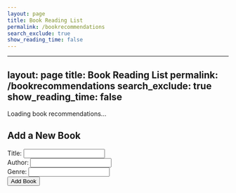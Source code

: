 ```yaml
---
layout: page 
title: Book Reading List
permalink: /bookrecommendations
search_exclude: true
show_reading_time: false 
---
```


---
layout: page 
title: Book Reading List
permalink: /bookrecommendations
search_exclude: true
show_reading_time: false 
---
<script>
document.addEventListener('DOMContentLoaded', function() {
    const genre = 'programming'; // Example genre
    const recommendationsContainer = document.getElementById("recommendations-container");
    const addBookForm = document.getElementById("add-book-form");

    function fetchBooks() {
        fetch(`https://litconnect.stu.nighthawkcodingsociety.com/book?genre=${genre}`, {
            method: 'GET',
            headers: {
                'Content-Type': 'application/json'
            }
        })
        .then(response => {
            if (!response.ok) {
                throw new Error('Network response was not ok');
            }
            return response.json();
        })
        .then(data => {
            recommendationsContainer.innerHTML = ''; // Clear any existing content
            data.forEach(book => {
                const bookElement = document.createElement('div');
                bookElement.innerHTML = `
                    <h3>${book.title}</h3>
                    <p>${book.author}</p>
                    <p>${book.genre}</p>
                    <button data-id="${book.id}" class="delete-book">Delete</button>
                    <button class="update-book" data-id="${book.id}">Update Book</button>
                `;
                recommendationsContainer.appendChild(bookElement);
            });

            document.querySelectorAll('.delete-book').forEach(button => {
                button.addEventListener('click', function() {
                    const bookId = this.getAttribute('data-id');
                    deleteBook(bookId);
                });
            });

            document.querySelectorAll('.update-book').forEach(button => {
                button.addEventListener('click', function() {
                    const bookId = this.getAttribute('data-id');
                    const updatedBook = {
                        title: 'New Title', // Replace with actual title
                        author: 'New Author', // Replace with actual author
                        genre: 'New Genre' // Replace with actual genre
                    };

                    fetch(`https://litconnect.stu.nighthawkcodingsociety.com/book/${bookId}`, {
                        method: 'PUT',
                        headers: {
                            'Content-Type': 'application/json'
                        },
                        body: JSON.stringify(updatedBook)
                    })
                    .then(response => response.json())
                    .then(data => {
                        if (data.error) {
                            console.error('Error:', data.error);
                        } else {
                            console.log('Success:', data);
                        }
                    })
                    .catch(error => {
                        console.error('There was a problem with the fetch operation:', error);
                    });
                });
            });
        })
        .catch(error => {
            console.error('There was a problem with the fetch operation:', error);
            recommendationsContainer.innerHTML = '<p>Failed to load book recommendations.</p>';
        });
    }

    function addBook(book) {
        fetch('https://litconnect.stu.nighthawkcodingsociety.com/book', {
            method: 'POST',
            headers: {
                'Content-Type': 'application/json'
            },
            body: JSON.stringify(book)
        })
        .then(response => {
            if (!response.ok) {
                throw new Error('Network response was not ok');
            }
            return response.json();
        })
        .then(data => {
            fetchBooks(); // Refresh the book list
        })
        .catch(error => {
            console.error('There was a problem with the fetch operation:', error);
        });
    }

    function deleteBook(bookId) {
        fetch(`https://litconnect.stu.nighthawkcodingsociety.com/book${bookId}`, {
            method: 'DELETE',
            headers: {
                'Content-Type': 'application/json'
            }
        })
        .then(response => {
            if (!response.ok) {
                throw new Error('Network response was not ok');
            }
            fetchBooks(); // Refresh the book list
        })
        .catch(error => {
            console.error('There was a problem with the fetch operation:', error);
        });
    }

    addBookForm.addEventListener('submit', function(event) {
        event.preventDefault();
        const book = {
            title: document.getElementById('book-title').value,
            author: document.getElementById('book-author').value,
            genre: document.getElementById('book-genre').value
        };
        addBook(book);
    });

    fetchBooks(); // Initial fetch to load books

    document.getElementById('updateBookButton').addEventListener('click', () => {
        const bookId = prompt("Enter the ID of the book you want to update:");
        if (bookId) {
            updateBook(bookId);
        }
    });
});

 function updateBook(bookId) {
        const newTitle = prompt("Enter new title for the book:");
        if (newTitle) {
            fetch(`${pythonURI}/api/book/${bookId}`, {
                method: 'PUT',
                headers: {
                    'Content-Type': 'application/json'
                },
                body: JSON.stringify({ title: newTitle })
            })
            .then(response => response.json())
            .then(data => {
                const resultContainer = document.getElementById('resultContainer');
                if (data) {
                    resultContainer.innerHTML = `<p>Book updated successfully: ${data.title}</p>`;
                    document.getElementById('getAllBooksButton').click(); // Refresh the book list
                }
            })
            .catch(error => {
                const resultContainer = document.getElementById('resultContainer');
                resultContainer.innerHTML = `<p>Error updating book: ${error.message}</p>`;
            });
        }
    }

</script>

<div id="recommendations-container">
    <p>Loading book recommendations...</p>
</div>

<h2>Add a New Book</h2>
<form id="add-book-form">
    <label for="book-title">Title:</label>
    <input type="text" id="book-title" name="title" required>
    <br>
    <label for="book-author">Author:</label>
    <input type="text" id="book-author" name="author" required>
    <br>
    <label for="book-genre">Genre:</label>
    <input type="text" id="book-genre" name="genre" required>
    <br>
    <button type="submit">Add Book</button>
</form>